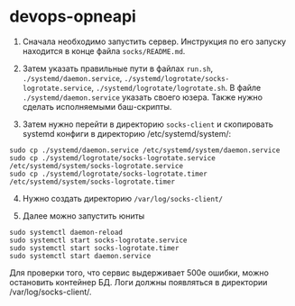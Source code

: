 # devops-opneapi

1. Сначала необходимо запустить сервер. Инструкция по его запуску находится в конце файла `socks/README.md`.

2. Затем указать правильные пути в файлах `run.sh`, `./systemd/daemon.service`, `./systemd/logrotate/socks-logrotate.service`, `./systemd/logrotate/logrotate.sh`. В файле `./systemd/daemon.service` указать своего юзера. Также нужно сделать исполняемыми баш-скрипты.

3. Затем нужно перейти в директорию `socks-client` и скопировать systemd конфиги в директорию /etc/systemd/system/:

```
sudo cp ./systemd/daemon.service /etc/systemd/system/daemon.service
sudo cp ./systemd/logrotate/socks-logrotate.service /etc/systemd/system/socks-logrotate.service
sudo cp ./systemd/logrotate/socks-logrotate.timer /etc/systemd/system/socks-logrotate.timer
```

4. Нужно создать директорию `/var/log/socks-client/`

5. Далее можно запустить юниты
```
sudo systemctl daemon-reload
sudo systemctl start socks-logrotate.service
sudo systemctl start socks-logrotate.timer
sudo systemctl start daemon.service
```

Для проверки того, что сервис выдерживает 500е ошибки, можно остановить контейнер БД. Логи должны появляться в директории /var/log/socks-client/.